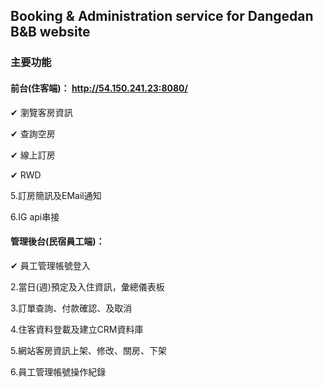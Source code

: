 ## Booking & Administration service for Dangedan B&B website

### 主要功能

#### 前台(住客端)： http://54.150.241.23:8080/

✔ 瀏覽客房資訊

✔ 查詢空房

✔ 線上訂房

✔ RWD

5.訂房簡訊及EMail通知

6.IG api串接


#### 管理後台(民宿員工端)：

✔ 員工管理帳號登入

2.當日(週)預定及入住資訊，彙總儀表板

3.訂單查詢、付款確認、及取消

4.住客資料登載及建立CRM資料庫

5.網站客房資訊上架、修改、關房、下架

6.員工管理帳號操作紀錄
